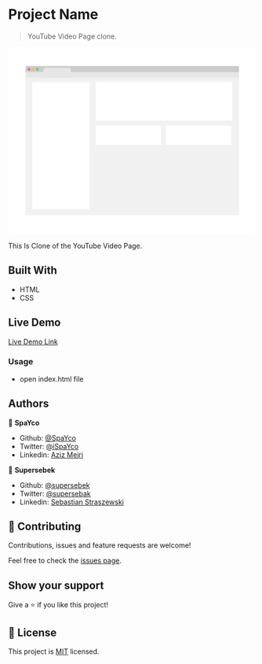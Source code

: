 # Project Name

> YouTube Video Page clone.

![screenshot](./app_screenshot.png)

This Is Clone of the YouTube Video Page.

## Built With

- HTML
- CSS

## Live Demo

[Live Demo Link](https://rawcdn.githack.com/Spayco/YouTube-Clone/621544cce02215b23645e8a8ca7726016920f2a6/index.html)


### Usage

- open index.html file



## Authors

👤 **SpaYco**

- Github: [@SpaYco](https://github.com/SpaYco)
- Twitter: [@iSpaYco](https://twitter.com/iSpaYco)
- Linkedin: [Aziz Mejri](https://www.linkedin.com/in/spayco/)

👤 **Supersebek**

- Github: [@supersebek](https://github.com/supersebek)
- Twitter: [@supersebak](https://twitter.com/supersebak)
- Linkedin: [Sebastian Straszewski](www.linkedin.com/in/supersebek)

## 🤝 Contributing

Contributions, issues and feature requests are welcome!

Feel free to check the [issues page](issues/).

## Show your support

Give a ⭐️ if you like this project!
## 📝 License

This project is [MIT](LICENSE) licensed.

